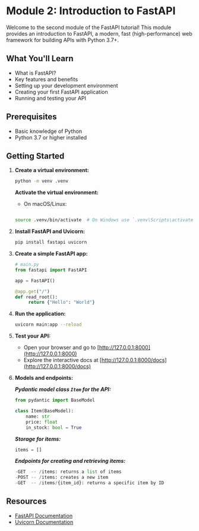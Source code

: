 # Module 2: Introduction to FastAPI

Welcome to the second module of the FastAPI tutorial! This module provides an introduction to FastAPI, a modern, fast (high-performance) web framework for building APIs with Python 3.7+.

## What You'll Learn

- What is FastAPI?
- Key features and benefits
- Setting up your development environment
- Creating your first FastAPI application
- Running and testing your API

## Prerequisites

- Basic knowledge of Python
- Python 3.7 or higher installed

## Getting Started
1. **Create a virtual environment:**
    ```bash
    python -m venv .venv
    ```
    
    **Activate the virtual environment:**
    - On macOS/Linux:
    ```bash

    source .venv/bin/activate  # On Windows use `.venv\Scripts\activate`
    ```

1. **Install FastAPI and Uvicorn:**
    ```bash
    pip install fastapi uvicorn
    ```

2. **Create a simple FastAPI app:**
    ```python
    # main.py
    from fastapi import FastAPI

    app = FastAPI()

    @app.get("/")
    def read_root():
         return {"Hello": "World"}
    ```

3. **Run the application:**
    ```bash
    uvicorn main:app --reload
    ```

4. **Test your API:**
    - Open your browser and go to [http://127.0.0.1:8000](http://127.0.0.1:8000)
    - Explore the interactive docs at [http://127.0.0.1:8000/docs](http://127.0.0.1:8000/docs)
    

5. **Models and endpoints:**
    
    ***Pydantic model class `Item` for the API:***
    ```python
    from pydantic import BaseModel

    class Item(BaseModel):
        name: str
        price: float
        in_stock: bool = True
    ```

    ***Storage for items:***
    ```python
    items = []
    ```

    
    ***Endpoints for creating and retrieving items:***
    ```python
    -GET  -- /items: returns a list of items
    -POST -- /items: creates a new item
    -GET  -- /items/{item_id}: returns a specific item by ID
    ```

## Resources

- [FastAPI Documentation](https://fastapi.tiangolo.com/)
- [Uvicorn Documentation](https://www.uvicorn.org/)

